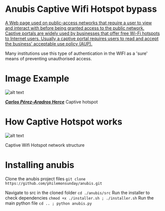 # Anubis Captive Wifi Hotspot bypass

[A Web page used on public-access networks that require a user to view and interact with before being granted access to the public network. Captive portals are widely used by businesses that offer free Wi-Fi hotspots to Internet users. Usually a captive portal requires users to read and accept the business' acceptable use policy (AUP).](https://www.webopedia.com/TERM/C/captive_portal.html)

Many institutions use this type of authentication in the WIFI as a 'sure' means of preventing unauthorised access.


Image Example
==

![alt text](https://exekias.me/wp-content/uploads/2011/08/login.png)

[___Carlos Pérez-Aradros Herce___](https://exekias.me/2011/08/28/zentyal-new-feature-captive-portal/)  Captive hotspot


How Captive Hotspot works
==

![alt text](https://github.com/philemonsunday/anubis/blob/master/src/images/netflow.png?raw=true)

Captive Wifi Hotspot network structure

Installing anubis
==

Clone the anubis project files
`git clone https://github.com/philemonsunday/anubis.git`

Navigate to src in the cloned folder
`cd ./anubis/src`
Run the installer to check dependencies
`chmod +x ./installer.sh ; ./installer.sh`
Run the main python file
`cd .. ; python anubis.py`
